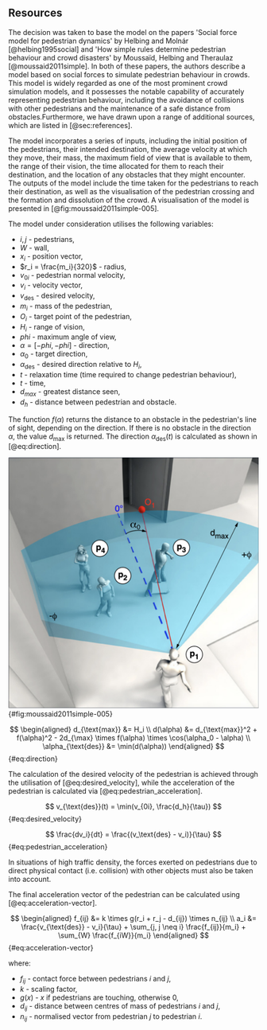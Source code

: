 ## Resources

The decision was taken to base the model on the papers 'Social force model for
pedestrian dynamics' by Helbing and Molnár [@helbing1995social] and 'How simple
rules determine pedestrian behaviour and crowd disasters' by Moussaïd, Helbing
and Theraulaz [@moussaid2011simple]. In both of these papers, the authors
describe a model based on social forces to simulate pedestrian behaviour in
crowds. This model is widely regarded as one of the most prominent crowd
simulation models, and it possesses the notable capability of accurately
representing pedestrian behaviour, including the avoidance of collisions with
other pedestrians and the maintenance of a safe distance from
obstacles.Furthermore, we have drawn upon a range of additional sources, which
are listed in [@sec:references].

The model incorporates a series of inputs, including the initial position of the
pedestrians, their intended destination, the average velocity at which they
move, their mass, the maximum field of view that is available to them, the range
of their vision, the time allocated for them to reach their destination, and the
location of any obstacles that they might encounter. The outputs of the model
include the time taken for the pedestrians to reach their destination, as well
as the visualisation of the pedestrian crossing and the formation and
dissolution of the crowd. A visualisation of the model is presented in
[@fig:moussaid2011simple-005].

The model under consideration utilises the following variables:

- $i, j$ - pedestrians,
- $W$ - wall,
- $x_i$ - position vector,
- $r_i = \frac{m_i}{320}$ - radius,
- $v_{0i}$ - pedestrian normal velocity,
- $v_i$ - velocity vector,
- $v_{\text{des}}$ - desired velocity,
- $m_i$ - mass of the pedestrian,
- $O_i$ - target point of the pedestrian,
- $H_i$ - range of vision,
- $phi$ - maximum angle of view,
- $\alpha = [-phi , -phi]$ - direction,
- $\alpha_0$ - target direction,
- $\alpha_{\text{des}}$ - desired direction relative to $H_i$,
- $t$ - relaxation time (time required to change pedestrian behaviour),
- $t$ - time,
- $d_{max}$ - greatest distance seen,
- $d_h$ - distance between pedestrian and obstacle.

The function $f(\alpha)$ returns the distance to an obstacle in the pedestrian's
line of sight, depending on the direction. If there is no obstacle in the
direction $\alpha$, the value $d_{\max}$ is returned. The direction
$\alpha_{\text{des}}(t)$ is calculated as shown in [@eq:direction].

![Illustration of a pedestrian $p_1$ facing three other objects and trying to reach the target point $O_1$ marked in red; the blue dashed line corresponds to the line of sight [@moussaid2011simple]](images/moussaid2011simple-005.png){#fig:moussaid2011simple-005}

$$
\begin{aligned}
d_{\text{max}} &= H_i \\
d(\alpha) &= d_{\text{max}}^2 + f(\alpha)^2 - 2d_{\max} \times f(\alpha) \times \cos(\alpha_0 - \alpha) \\
\alpha_{\text{des}} &= \min(d(\alpha))
\end{aligned}
$$ {#eq:direction}

The calculation of the desired velocity of the pedestrian is achieved through
the utilisation of [@eq:desired_velocity], while the acceleration of the
pedestrian is calculated via [@eq:pedestrian_acceleration].

$$
v_{\text{des}}(t) = \min(v_{0i}, \frac{d_h}{\tau})
$$ {#eq:desired_velocity}

$$
\frac{dv_i}{dt} = \frac{(v_\text{des} - v_i)}{\tau}
$$ {#eq:pedestrian_acceleration}

In situations of high traffic density, the forces exerted on pedestrians due to
direct physical contact (i.e. collision) with other objects must also be taken
into account.

The final acceleration vector of the pedestrian can be calculated using
[@eq:acceleration-vector].

$$
\begin{aligned}
f_{ij} &= k \times g(r_i + r_j - d_{ij}) \times n_{ij} \\
a_i &= \frac{v_{\text{des}} - v_i}{\tau} + \sum_{j, j \neq i} \frac{f_{ij}}{m_i} + \sum_{W} \frac{f_{iW}}{m_i}
\end{aligned}
$$ {#eq:acceleration-vector}

where:

- $f_{ij}$ - contact force between pedestrians $i$ and $j$,
- $k$ - scaling factor,
- $g(x)$ - $x$ if pedestrians are touching, otherwise 0,
- $d_{ij}$ - distance between centres of mass of pedestrians $i$ and $j$,
- $n_{ij}$ - normalised vector from pedestrian $j$ to pedestrian $i$.
